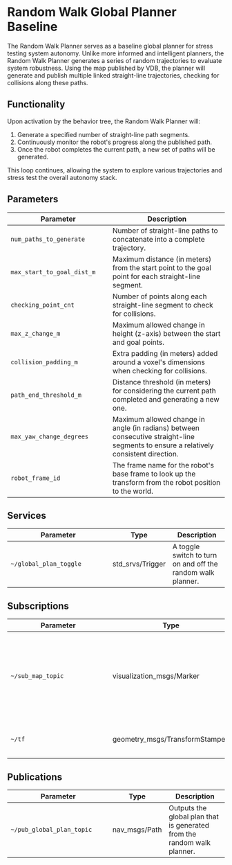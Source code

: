 # Random Walk Global Planner Baseline

The Random Walk Planner serves as a baseline global planner for stress testing system autonomy. Unlike more informed and intelligent planners, the Random Walk Planner generates a series of random trajectories to evaluate system robustness. Using the map published by VDB, the planner will generate and publish multiple linked straight-line trajectories, checking for collisions along these paths.

## Functionality

Upon activation by the behavior tree, the Random Walk Planner will:

1. Generate a specified number of straight-line path segments.
2. Continuously monitor the robot's progress along the published path.
3. Once the robot completes the current path, a new set of paths will be generated.

This loop continues, allowing the system to explore various trajectories and stress test the overall autonomy stack.

## Parameters
| <div style="width:220px">Parameter</div>  | Description
|----------------------------|---------------------------------------------------------------
| `num_paths_to_generate`    | Number of straight-line paths to concatenate into a complete trajectory.|
| `max_start_to_goal_dist_m` | Maximum distance (in meters) from the start point to the goal point for each straight-line segment.|
| `checking_point_cnt`       | Number of points along each straight-line segment to check for collisions.|
| `max_z_change_m`           | Maximum allowed change in height (z-axis) between the start and goal points.|
| `collision_padding_m`      | Extra padding (in meters) added around a voxel's dimensions when checking for collisions.|
| `path_end_threshold_m`     | Distance threshold (in meters) for considering the current path completed and generating a new one.|
| `max_yaw_change_degrees`   | Maximum allowed change in angle (in radians) between consecutive straight-line segments to ensure a relatively consistent direction.|
| `robot_frame_id`           | The frame name for the robot's base frame to look up the transform from the robot position to the world.|

## Services
| <div style="width:220px">Parameter</div> | Type | Description
|----------------------------|----------------------------------------|-----------------------|
| `~/global_plan_toggle`     | std_srvs/Trigger | A toggle switch to turn on and off the random walk planner.|

## Subscriptions
| <div style="width:220px">Parameter</div> | Type | Description
|----------------------------|----------------------------------------|-----------------------|
| `~/sub_map_topic`     | visualization_msgs/Marker | Stores the map representation that is output from the world or local map topic; currently using vdb local map.|
| `~/tf`                | geometry_msgs/TransformStamped | Stores the transform from the robot to the world.|

## Publications
| <div style="width:220px">Parameter</div> | Type | Description
|----------------------------|----------------------------------------|-----------------------|
| `~/pub_global_plan_topic`  | nav_msgs/Path | Outputs the global plan that is generated from the random walk planner.|



